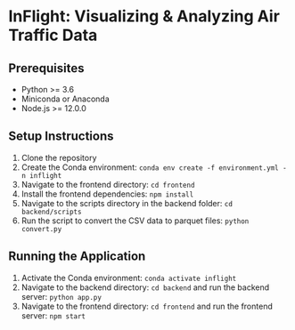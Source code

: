 # InFlight: Visualizing & Analyzing Air Traffic Data

## Prerequisites
- Python >= 3.6
- Miniconda or Anaconda
- Node.js >= 12.0.0

## Setup Instructions
1. Clone the repository
2. Create the Conda environment: `conda env create -f environment.yml -n inflight`
3. Navigate to the frontend directory: `cd frontend`
4. Install the frontend dependencies: `npm install`
5. Navigate to the scripts directory in the backend folder: `cd backend/scripts`
6. Run the script to convert the CSV data to parquet files: `python convert.py`

## Running the Application
1. Activate the Conda environment: `conda activate inflight`
2. Navigate to the backend directory: `cd backend` and run the backend server: `python app.py`
3. Navigate to the frontend directory: `cd frontend` and run the frontend server: `npm start`
